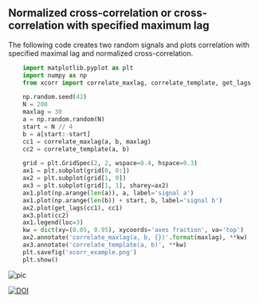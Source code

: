 ## Normalized cross-correlation or cross-correlation with specified maximum lag

The following code creates two random signals and plots correlation with specified maximal lag and normalized cross-correlation.

```py
    import matplotlib.pyplot as plt
    import numpy as np
    from xcorr import correlate_maxlag, correlate_template, get_lags

    np.random.seed(42)
    N = 200
    maxlag = 30
    a = np.random.random(N)
    start = N // 4
    b = a[start:-start]
    cc1 = correlate_maxlag(a, b, maxlag)
    cc2 = correlate_template(a, b)

    grid = plt.GridSpec(2, 2, wspace=0.4, hspace=0.3)
    ax1 = plt.subplot(grid[0, 0:])
    ax2 = plt.subplot(grid[1, 0])
    ax3 = plt.subplot(grid[1, 1], sharey=ax2)
    ax1.plot(np.arange(len(a)), a, label='signal a')
    ax1.plot(np.arange(len(b)) + start, b, label='signal b')
    ax2.plot(get_lags(cc1), cc1)
    ax3.plot(cc2)
    ax1.legend(loc=3)
    kw = dict(xy=(0.05, 0.95), xycoords='axes fraction', va='top')
    ax2.annotate('correlate_maxlag(a, b, {})'.format(maxlag), **kw)
    ax3.annotate('correlate_template(a, b)', **kw)
    plt.savefig('xcorr_example.png')
    plt.show()
```

![pic](xcorr_example.png)

[![DOI](https://zenodo.org/badge/DOI/10.5281/zenodo.3953674.svg)](https://doi.org/10.5281/zenodo.3953674)